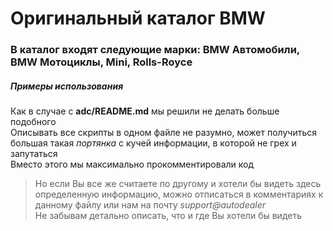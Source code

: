 Оригинальный каталог BMW
=========================

### В каталог входят следующие марки: BMW Автомобили, BMW Мотоциклы, Mini, Rolls-Royce


##### Примеры использования

Как в случае с **adc/README.md** мы решили не делать больше подобного  
Описывать все скрипты в одном файле не разумно, может получиться большая такая *портянка* с кучей информации, в которой не грех и запутаться  
Вместо этого мы максимально прокомментировали код  

>Но если Вы все же считаете по другому и хотели бы видеть здесь определенную информацию, можно отписаться в комментариях к данному файлу или нам на почту *support@autodealer*  
>Не забывам детально описать, что и где Вы хотели бы видеть
